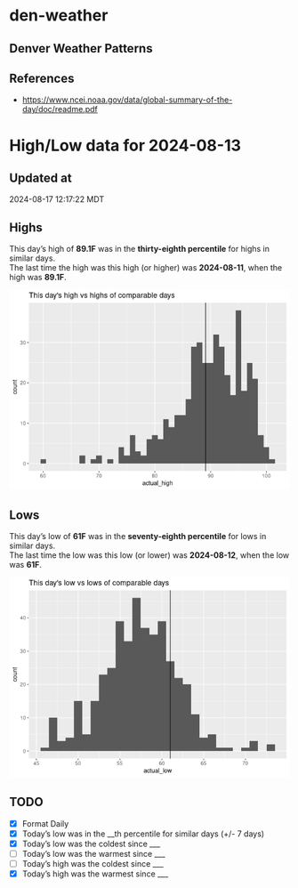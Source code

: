 # den-weather


## Denver Weather Patterns

## References

- <https://www.ncei.noaa.gov/data/global-summary-of-the-day/doc/readme.pdf>

# High/Low data for 2024-08-13

## Updated at

2024-08-17 12:17:22 MDT

## Highs

This day’s high of **89.1F** was in the **thirty-eighth percentile** for
highs in similar days.  
The last time the high was this high (or higher) was **2024-08-11**,
when the high was **89.1F**.

![](readme_files/figure-commonmark/unnamed-chunk-4-1.png)

## Lows

This day’s low of **61F** was in the **seventy-eighth percentile** for
lows in similar days.  
The last time the low was this low (or lower) was **2024-08-12**, when
the low was **61F**.

![](readme_files/figure-commonmark/unnamed-chunk-6-1.png)

## TODO

- [x] Format Daily
- [x] Today’s low was in the \_\_th percentile for similar days (+/- 7
  days)
- [x] Today’s low was the coldest since \_\_\_
- [ ] Today’s low was the warmest since \_\_\_
- [ ] Today’s high was the coldest since \_\_\_
- [x] Today’s high was the warmest since \_\_\_
